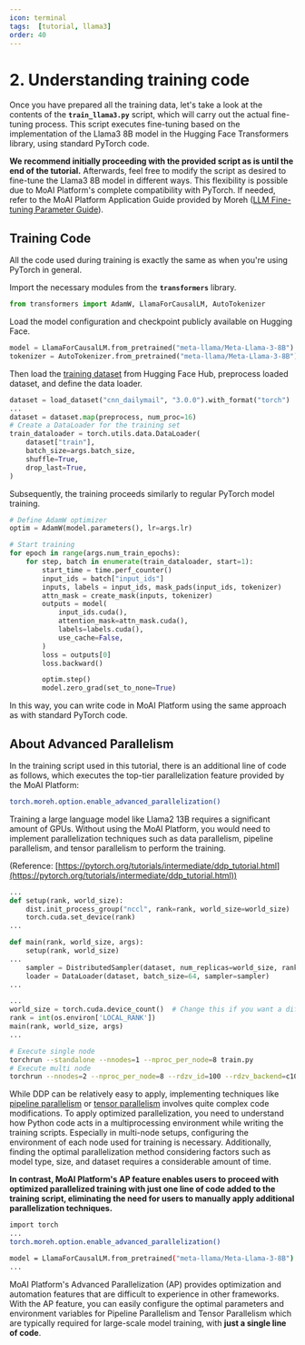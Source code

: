 ```yaml
---
icon: terminal
tags:  [tutorial, llama3]
order: 40
---
```

# 2. Understanding training code

Once you have prepared all the training data, let's take a look at the contents of the **`train_llama3.py`** script, which will carry out the actual fine-tuning process. This script executes fine-tuning based on the implementation of the Llama3 8B model in the Hugging Face Transformers library, using standard PyTorch code.

**We recommend initially proceeding with the provided script as is until the end of the tutorial.** Afterwards, feel free to modify the script as desired to fine-tune the Llama3 8B model in different ways. This flexibility is possible due to MoAI Platform's complete compatibility with PyTorch. If needed, refer to the MoAI Platform Application Guide provided by Moreh ([LLM Fine-tuning Parameter Guide](/Supported_Documents/LLM_param_guide.md)).


## Training Code

All the code used during training is exactly the same as when you're using PyTorch in general.

Import the necessary modules from the **`transformers`** library.

```python
from transformers import AdamW, LlamaForCausalLM, AutoTokenizer
```

Load the model configuration and checkpoint publicly available on Hugging Face. 

```python
model = LlamaForCausalLM.from_pretrained("meta-llama/Meta-Llama-3-8B")
tokenizer = AutoTokenizer.from_pretrained("meta-llama/Meta-Llama-3-8B")
```

Then load the [training dataset](https://huggingface.co/datasets/abisee/cnn_dailymail) from Hugging Face Hub, preprocess loaded dataset, and define the data loader.

```python
dataset = load_dataset("cnn_dailymail", "3.0.0").with_format("torch")
...
dataset = dataset.map(preprocess, num_proc=16)
# Create a DataLoader for the training set
train_dataloader = torch.utils.data.DataLoader(
	dataset["train"],
	batch_size=args.batch_size,
	shuffle=True,
	drop_last=True,
)
```

Subsequently, the training proceeds similarly to regular PyTorch model training.

```python
# Define AdamW optimizer
optim = AdamW(model.parameters(), lr=args.lr)

# Start training
for epoch in range(args.num_train_epochs):
	for step, batch in enumerate(train_dataloader, start=1):
		start_time = time.perf_counter()
		input_ids = batch["input_ids"]
		inputs, labels = input_ids, mask_pads(input_ids, tokenizer)
		attn_mask = create_mask(inputs, tokenizer)
		outputs = model(
			input_ids.cuda(),
			attention_mask=attn_mask.cuda(),
			labels=labels.cuda(),
			use_cache=False,
		)
		loss = outputs[0]
		loss.backward()

		optim.step()
		model.zero_grad(set_to_none=True)
```

In this way, you can write code in MoAI Platform using the same approach as with standard PyTorch code.

## About Advanced Parallelism

In the training script used in this tutorial, there is an additional line of code as follows, which executes the top-tier parallelization feature provided by the MoAI Platform:

```bash
torch.moreh.option.enable_advanced_parallelization()
```

Training a large language model like Llama2 13B requires a significant amount of GPUs. Without using the MoAI Platform, you would need to implement parallelization techniques such as data parallelism, pipeline parallelism, and tensor parallelism to perform the training.

(Reference: [https://pytorch.org/tutorials/intermediate/ddp_tutorial.html](https://pytorch.org/tutorials/intermediate/ddp_tutorial.html))


```python
...
def setup(rank, world_size):
    dist.init_process_group("nccl", rank=rank, world_size=world_size)
    torch.cuda.set_device(rank)
...

def main(rank, world_size, args):
	setup(rank, world_size)
...
	sampler = DistributedSampler(dataset, num_replicas=world_size, rank=rank)
	loader = DataLoader(dataset, batch_size=64, sampler=sampler)
...

...
world_size = torch.cuda.device_count()  # Change this if you want a different number of GPUs
rank = int(os.environ['LOCAL_RANK'])
main(rank, world_size, args)
...
```

```bash
# Execute single node 
torchrun --standalone --nnodes=1 --nproc_per_node=8 train.py
# Execute multi node 
torchrun --nnodes=2 --nproc_per_node=8 --rdzv_id=100 --rdzv_backend=c10d --rdzv_endpoint=$MASTER_ADDR:29400 train.py
```

While DDP can be relatively easy to apply, implementing techniques like [pipeline parallelism](https://pytorch.org/docs/stable/pipeline.html) or [tensor parallelism](https://pytorch.org/tutorials/intermediate/TP_tutorial.html) involves quite complex code modifications. To apply optimized parallelization, you need to understand how Python code acts in a multiprocessing environment while writing the training scripts. Especially in multi-node setups, configuring the environment of each node used for training is necessary. Additionally, finding the optimal parallelization method considering factors such as model type, size, and dataset requires a considerable amount of time.

**In contrast, MoAI Platform's AP feature enables users to proceed with optimized parallelized training with just one line of code added to the training script, eliminating the need for users to manually apply additional parallelization techniques.**


```bash
import torch
...
torch.moreh.option.enable_advanced_parallelization()

model = LlamaForCausalLM.from_pretrained("meta-llama/Meta-Llama-3-8B")
...
```

MoAI Platform's Advanced Parallelization (AP) provides optimization and automation features that are difficult to experience in other frameworks. 
With the AP feature, you can easily configure the optimal parameters and environment variables for Pipeline Parallelism and Tensor Parallelism which are typically required for large-scale model training, with **just a single line of code**.
